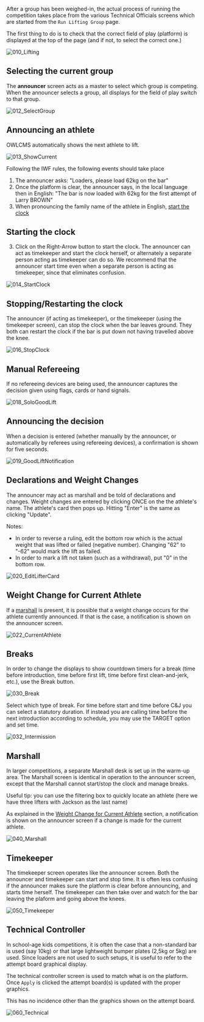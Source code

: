 After a group has been weighed-in, the actual process of running the competition takes place from the various Technical Officials screens which are started from the `Run Lifting Group` page.

The first thing to do is to check that the correct field of play (platform) is displayed at the top of the page (and if not, to select the correct one.)

![010_Lifting](img/Lifting/010_Lifting.png)

## Selecting the current group

The **announcer** screen acts as a master to select which group is competing.  When the announcer selects a group, all displays for the field of play switch to that group.

![012_SelectGroup](img/Lifting/012_SelectGroup.png)

## Announcing an athlete

OWLCMS automatically shows the next athlete to lift. 

![013_ShowCurrent](img/Lifting/013_ShowCurrent.png)

Following the IWF rules, the following events should take place

1. The announcer asks: "Loaders, please load 62kg on the bar"
2. Once the platform is clear, the announcer says, in the local language then in English: "The bar is now loaded with 62kg for the first attempt of Larry BROWN"
3. When pronouncing the family name of the athlete in English, [start the clock](#starting-the-clock)
## Starting the clock

3. Click on the Right-Arrow button to start the clock.  The announcer can act as timekeeper and start the clock herself, or alternately a separate person acting as timekeeper can do so.  We recommend that the announcer start time even when a separate person is acting as timekeeper, since that eliminates confusion.

![014_StartClock](img/Lifting/014_StartClock.png)

## Stopping/Restarting the clock

The announcer (if acting as timekeeper), or the timekeeper (using the timekeeper screen), can stop the clock when the bar leaves ground.  They both can restart the clock if the bar is put down not having travelled above the knee.

![016_StopClock](img/Lifting/016_StopClock.png)

## Manual Refereeing

If no refereeing devices are being used, the announcer captures the decision given using flags, cards or hand signals.

![018_SoloGoodLift](img/Lifting/018_SoloGoodLift.png)

## Announcing the decision

When a decision is entered (whether manually by the announcer, or automatically by referees using refereeing devices), a confirmation is shown for five seconds.

![019_GoodLiftNotification](img/Lifting/019_GoodLiftNotification.png)

## Declarations and Weight Changes

The announcer may act as marshall and be told of declarations and changes.  Weight changes are entered by clicking ONCE on the the athlete's name.  The athlete's card then pops up. Hitting "Enter" is the same as clicking "Update".

Notes:

- In order to reverse a ruling, edit the bottom row which is the actual weight that was lifted or failed (negative number).  Changing "62" to "-62" would mark the lift as failed.
- In order to mark a lift not taken (such as a withdrawal), put "0" in the bottom row.

![020_EditLifterCard](img/Lifting/020_EditLifterCard.png)

## Weight Change for Current Athlete

If a [marshall](#marshall) is present, it is possible that a weight change occurs for the athlete currently announced. If that is the case, a notification is shown on the announcer screen.

![022_CurrentAthlete](img/Lifting/022_CurrentAthlete.png)

## Breaks

In order to change the displays to show countdown timers for a break (time before introduction, time before first lift, time before first clean-and-jerk, etc.), use the Break button.

![030_Break](img/Lifting/030_Break.png)

Select which type of break. For time before start and time before C&J you can select a statutory duration.  If instead you are calling time before the next introduction according to schedule, you may use the TARGET option and set time.  

![032_Intermission](img/Lifting/032_Intermission.png)

## Marshall

In larger competitions, a separate Marshall desk is set up in the warm-up area.  The Marshall screen is identical in operation to the announcer screen, except that the Marshall cannot start/stop the clock and manage breaks.  

Useful tip: you can use the filtering box to quickly locate an athlete (here we have three lifters with Jackson as the last name)

As explained in the [Weight Change for Current Athlete](#weight-change-for-current-athlete) section, a notification is shown on the announcer screen if a change is made for the current athlete.

![040_Marshall](img/Lifting/040_Marshall.png)

## Timekeeper

The timekeeper screen operates like the announcer screen.  Both the announcer and timekeeper can start and stop time.  It is often less confusing if the announcer makes sure the platform is clear before announcing, and starts time herself.  The timekeeper can then take over and watch for the bar leaving the plaform and going above the knees.

![050_Timekeeper](img/Lifting/050_Timekeeper.png)

## Technical Controller

In school-age kids competitions, it is often the case that a non-standard bar is used (say 10kg) or that large lightweight bumper plates (2,5kg or 5kg) are used.  Since loaders are not used to such setups, it is useful to refer to the attempt board graphical display.

The technical controller screen is used to match what is on the platform.  Once `Apply` is clicked the attempt board(s) is updated with the proper graphics.

This has no incidence other than the graphics shown on the attempt board.

![060_Technical](img/Lifting/060_Technical.png)

